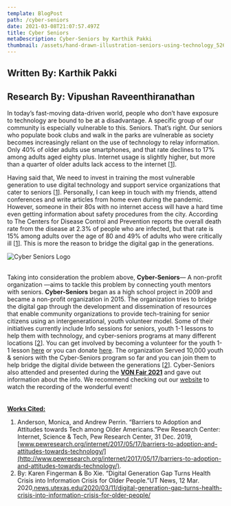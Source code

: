 ```yaml
---
template: BlogPost
path: /cyber-seniors
date: 2021-03-08T21:07:57.497Z
title: Cyber Seniors
metaDescription: Cyber-Seniors by Karthik Pakki
thumbnail: /assets/hand-drawn-illustration-seniors-using-technology_52683-55000.jpg
---
```

<!--StartFragment-->

<h2><b>Written By: Karthik Pakki</b></h2>

<h2><b>Research By: Vipushan Raveenthiranathan</b></h2>

In today’s fast-moving data-driven world, people who don’t have exposure to technology are bound to be at a disadvantage. A specific group of our community is especially vulnerable to this. Seniors. That’s right. Our seniors who populate book clubs and walk in the parks are vulnerable as society becomes increasingly reliant on the use of technology to relay information. Only 40% of older adults use smartphones, and that rate declines to 17% among adults aged eighty plus. Internet usage is slightly higher, but more than a quarter of older adults lack access to the internet [[1](https://news.utexas.edu/2020/03/11/digital-generation-gap-turns-health-crisis-into-information-crisis-for-older-people/#:~:text=Only%2040%25%20of%20older%20adults,help%20setting%20up%20digital%20devices)].

Having said that, We need to invest in training the most vulnerable generation to use digital technology and support service organizations that cater to seniors [[1](https://news.utexas.edu/2020/03/11/digital-generation-gap-turns-health-crisis-into-information-crisis-for-older-people/#:~:text=Only%2040%25%20of%20older%20adults,help%20setting%20up%20digital%20devices)]. Personally, I can keep in touch with my friends, attend conferences and write articles from home even during the pandemic. However, someone in their 80s with no internet access will have a hard time even getting information about safety procedures from the city. According to The Centers for Disease Control and Prevention reports the overall death rate from the disease at 2.3% of people who are infected, but that rate is 15% among adults over the age of 80 and 49% of adults who were critically ill [[1](https://news.utexas.edu/2020/03/11/digital-generation-gap-turns-health-crisis-into-information-crisis-for-older-people/#:~:text=Only%2040%25%20of%20older%20adults,help%20setting%20up%20digital%20devices)]. This is more the reason to bridge the digital gap in the generations.

![Cyber Seniors Logo](/assets/cyber-seniors-1280x720.jpg "Cyber Seniors Logo")

\
Taking into consideration the problem above, <b>Cyber-Seniors</b>— A non-profit organization —aims to tackle this problem by connecting youth mentors with seniors. <b>Cyber-Seniors</b> began as a high school project in 2009 and became a non-profit organization in 2015. The organization tries to bridge the digital gap through the development and dissemination of resources that enable community organizations to provide tech-training for senior citizens using an intergenerational, youth volunteer model. Some of their initiatives currently include Info sessions for seniors, youth 1-1 lessons to help them with technology, and cyber-seniors programs at many different locations [[2](https://cyberseniors.org/)]. You can get involved by becoming a volunteer for the youth 1-1 lesson [here](https://cyberseniors.org/volunteers/) or you can donate [here](https://www.paypal.com/donate/?hosted_button_id=8GBN424BTFPTU). The organization Served 10,000 youth & seniors with the Cyber-Seniors program so far and you can join them to help bridge the digital divide between the generations [[2](https://cyberseniors.org/)]. Cyber-Seniors also attended and presented during the <b><a href="https://von-fair.netlify.app">VON Fair 2021</a></b> and gave out information about the info. We recommend checking out our [website](https://von-fair.netlify.app/) to watch the recording of the wonderful event!\
<br>\
<b><u>Works Cited:</u></b>

1. Anderson, Monica, and Andrew Perrin. “Barriers to Adoption and Attitudes towards Tech among Older Americans.”Pew Research Center: Internet, Science & Tech, Pew Research Center, 31 Dec. 2019,[www.pewresearch.org/internet/2017/05/17/barriers-to-adoption-and-attitudes-towards-technology/](http://www.pewresearch.org/internet/2017/05/17/barriers-to-adoption-and-attitudes-towards-technology/).
2. By: Karen Fingerman & Bo Xie. “Digital Generation Gap Turns Health Crisis into Information Crisis for Older People.”UT News, 12 Mar. 2020,[news.utexas.edu/2020/03/11/digital-generation-gap-turns-health-crisis-into-information-crisis-for-older-people/](https://news.utexas.edu/2020/03/11/digital-generation-gap-turns-health-crisis-into-information-crisis-for-older-people/)

<!--EndFragment-->

